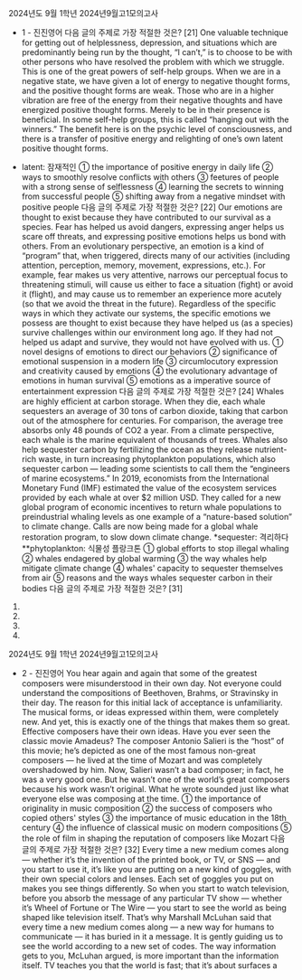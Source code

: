 2024년도 9월 1학년 2024년9월고1모의고사
- 1 -
진진영어
다음 글의 주제로 가장 적절한 것은? [21]
One valuable technique for getting out of helplessness,
depression, and situations which are predominantly
being run by the thought, “I can’t,” is to choose to be
with other persons who have resolved the problem
with which we struggle. This is one of the great powers
of self-help groups. When we are in a negative state,
we have given a lot of energy to negative thought
forms, and the positive thought forms are weak. Those
who are in a higher vibration are free of the energy
from their negative thoughts and have energized
positive thought forms. Merely to be in their presence
is beneficial. In some self-help groups, this is called
“hanging out with the winners.” The benefit here is on
the psychic level of consciousness, and there is a
transfer of positive energy and relighting of one’s own
latent positive thought forms.
* latent: 잠재적인
① the importance of positive energy in daily life
② ways to smoothly resolve conflicts with others
③ feetures of people with a strong sense of selflessness
④ learning the secrets to winning from successful people
⑤ shifting away from a negative mindset with positive
people
다음 글의 주제로 가장 적절한 것은? [22]
Our emotions are thought to exist because they have
contributed to our survival as a species. Fear has
helped us avoid dangers, expressing anger helps us
scare off threats, and expressing positive emotions
helps us bond with others. From an evolutionary
perspective, an emotion is a kind of “program” that,
when triggered, directs many of our activities
(including attention, perception, memory, movement,
expressions, etc.). For example, fear makes us very
attentive, narrows our perceptual focus to threatening
stimuli, will cause us either to face a situation (fight)
or avoid it (flight), and may cause us to remember an
experience more acutely (so that we avoid the threat
in the future). Regardless of the specific ways in which
they activate our systems, the specific emotions we
possess are thought to exist because they have helped
us (as a species) survive challenges within our
environment long ago. If they had not helped us adapt
and survive, they would not have evolved with us.
① novel designs of emotions to direct our behaviors
② significance of emotional suspension in a modern life
③ circumlocutory expression and creativity caused by
emotions
④ the evolutionary advantage of emotions in human
survival
⑤ emotions as a imperative source of entertainment
expression
다음 글의 주제로 가장 적절한 것은? [24]
Whales are highly efficient at carbon storage. When
they die, each whale sequesters an average of 30 tons
of carbon dioxide, taking that carbon out of the
atmosphere for centuries. For comparison, the average
tree absorbs only 48 pounds of CO2 a year. From a
climate perspective, each whale is the marine
equivalent of thousands of trees. Whales also help
sequester carbon by fertilizing the ocean as they
release nutrient-rich waste, in turn increasing
phytoplankton populations, which also sequester
carbon ― leading some scientists to call them the
“engineers of marine ecosystems.” In 2019,
economists from the International Monetary Fund
(IMF) estimated the value of the ecosystem services
provided by each whale at over $2 million USD. They
called for a new global program of economic incentives
to return whale populations to preindustrial whaling
levels as one example of a “nature-based solution” to
climate change. Calls are now being made for a global
whale restoration program, to slow down climate
change.
*sequester: 격리하다 **phytoplankton: 식물성 플랑크톤
① global efforts to stop illegal whaling
② whales endagered by global warming
③ the way whales help mitigate climate change
④ whales' capacity to sequester themselves from air
⑤ reasons and the ways whales sequester carbon in their
bodies
다음 글의 주제로 가장 적절한 것은? [31]
1.
2.
3.
4.

2024년도 9월 1학년 2024년9월고1모의고사
- 2 -
진진영어
You hear again and again that some of the greatest
composers were misunderstood in their own day. Not
everyone could understand the compositions of
Beethoven, Brahms, or Stravinsky in their day. The
reason for this initial lack of acceptance is
unfamiliarity. The musical forms, or ideas expressed
within them, were completely new. And yet, this is
exactly one of the things that makes them so great.
Effective composers have their own ideas. Have you
ever seen the classic movie Amadeus? The composer
Antonio Salieri is the “host” of this movie; he’s
depicted as one of the most famous non-great
composers ― he lived at the time of Mozart and was
completely overshadowed by him. Now, Salieri wasn’t
a bad composer; in fact, he was a very good one. But
he wasn’t one of the world’s great composers because
his work wasn’t original. What he wrote sounded just
like what everyone else was composing at the time.
① the importance of originality in music composition
② the success of composers who copied others' styles
③ the importance of music education in the 18th century
④ the influence of classical music on modern
compositions
⑤ the role of film in shaping the reputation of composers
like Mozart
다음 글의 주제로 가장 적절한 것은? [32]
Every time a new medium comes along — whether it’s
the invention of the printed book, or TV, or SNS — and
you start to use it, it’s like you are putting on a new
kind of goggles, with their own special colors and
lenses. Each set of goggles you put on makes you see
things differently. So when you start to watch
television, before you absorb the message of any
particular TV show — whether it’s Wheel of Fortune or
The Wire — you start to see the world as being shaped
like television itself. That’s why Marshall McLuhan said
that every time a new medium comes along — a new
way for humans to communicate — it has buried in it a
message. It is gently guiding us to see the world
according to a new set of codes. The way information
gets to you, McLuhan argued, is more important than
the information itself. TV teaches you that the world is
fast; that it’s about surfaces a